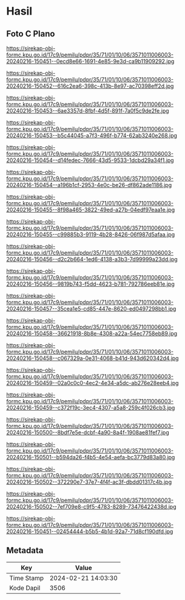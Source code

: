 # Hasil

## Foto C Plano

https://sirekap-obj-formc.kpu.go.id/17c9/pemilu/pdpr/35/71/01/10/06/3571011006003-20240216-150451--0ecd8e66-1691-4e85-9e3d-ca9b11909292.jpg

https://sirekap-obj-formc.kpu.go.id/17c9/pemilu/pdpr/35/71/01/10/06/3571011006003-20240216-150452--616c2ea6-398c-413b-8e97-ac70398eff2d.jpg

https://sirekap-obj-formc.kpu.go.id/17c9/pemilu/pdpr/35/71/01/10/06/3571011006003-20240216-150453--6ae3357d-8fbf-4d5f-891f-7a0f5c9de2fe.jpg

https://sirekap-obj-formc.kpu.go.id/17c9/pemilu/pdpr/35/71/01/10/06/3571011006003-20240216-150453--b5c44045-a7f3-496f-b774-62ab3240e268.jpg

https://sirekap-obj-formc.kpu.go.id/17c9/pemilu/pdpr/35/71/01/10/06/3571011006003-20240216-150454--d14fedec-7666-43d5-9533-1dcbd29a34f1.jpg

https://sirekap-obj-formc.kpu.go.id/17c9/pemilu/pdpr/35/71/01/10/06/3571011006003-20240216-150454--a196b1cf-2953-4e0c-be26-df862ade1186.jpg

https://sirekap-obj-formc.kpu.go.id/17c9/pemilu/pdpr/35/71/01/10/06/3571011006003-20240216-150455--8f98a465-3822-49ed-a27b-04edf97eaa1e.jpg

https://sirekap-obj-formc.kpu.go.id/17c9/pemilu/pdpr/35/71/01/10/06/3571011006003-20240216-150455--c99885b3-9119-4b28-8426-06f987d5afaa.jpg

https://sirekap-obj-formc.kpu.go.id/17c9/pemilu/pdpr/35/71/01/10/06/3571011006003-20240216-150456--d2c2b664-1ed6-4138-a3b3-7d99999a23dd.jpg

https://sirekap-obj-formc.kpu.go.id/17c9/pemilu/pdpr/35/71/01/10/06/3571011006003-20240216-150456--9819b743-f5dd-4623-b781-792786eeb81e.jpg

https://sirekap-obj-formc.kpu.go.id/17c9/pemilu/pdpr/35/71/01/10/06/3571011006003-20240216-150457--35cea1e5-cd85-447e-8620-ed0497298bb1.jpg

https://sirekap-obj-formc.kpu.go.id/17c9/pemilu/pdpr/35/71/01/10/06/3571011006003-20240216-150458--36621918-8b8e-4308-a22a-54ec7758eb89.jpg

https://sirekap-obj-formc.kpu.go.id/17c9/pemilu/pdpr/35/71/01/10/06/3571011006003-20240216-150458--c067329a-0e31-4068-b41d-943d620342d4.jpg

https://sirekap-obj-formc.kpu.go.id/17c9/pemilu/pdpr/35/71/01/10/06/3571011006003-20240216-150459--02a0c0c0-4ec2-4e34-a5dc-ab276e28eeb4.jpg

https://sirekap-obj-formc.kpu.go.id/17c9/pemilu/pdpr/35/71/01/10/06/3571011006003-20240216-150459--c372f19c-3ec4-4307-a5a8-259c4f026cb3.jpg

https://sirekap-obj-formc.kpu.go.id/17c9/pemilu/pdpr/35/71/01/10/06/3571011006003-20240216-150500--8bdf7e5e-dcbf-4a90-8a4f-1908ae81fef7.jpg

https://sirekap-obj-formc.kpu.go.id/17c9/pemilu/pdpr/35/71/01/10/06/3571011006003-20240216-150501--b594da26-f4b5-4e54-aefa-bc3779d83a80.jpg

https://sirekap-obj-formc.kpu.go.id/17c9/pemilu/pdpr/35/71/01/10/06/3571011006003-20240216-150502--372290e7-37e7-4f4f-ac3f-dbdd01317c4b.jpg

https://sirekap-obj-formc.kpu.go.id/17c9/pemilu/pdpr/35/71/01/10/06/3571011006003-20240216-150502--7ef709e8-c9f5-4783-8289-73476422438d.jpg

https://sirekap-obj-formc.kpu.go.id/17c9/pemilu/pdpr/35/71/01/10/06/3571011006003-20240216-150451--02454444-b5b5-4b1d-92a7-71d8cf190dfd.jpg


## Metadata

| Key        | Value               |
| ---------- | ------------------- |
| Time Stamp | 2024-02-21 14:03:30 |
| Kode Dapil | 3506                |



